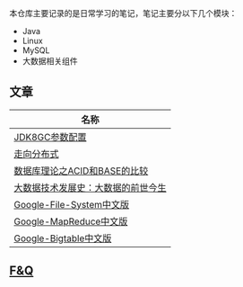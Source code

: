 本仓库主要记录的是日常学习的笔记，笔记主要分以下几个模块：

- Java
- Linux
- MySQL
- 大数据相关组件

## 文章

| 名称                                                                                 |
| ------------------------------------------------------------------------------------ |
| [JDK8GC参数配置](阅读资源/JDK8GC.md)                                                 |
| [走向分布式](阅读资源/走向分布式.md)                                                 |
| [数据库理论之ACID和BASE的比较](阅读资源/数据库理论之ACID和BASE的比较.md)             |
| [大数据技术发展史：大数据的前世今生](阅读资源/大数据技术发展史：大数据的前世今生.md) |
| [Google-File-System中文版](阅读资源/Google-File-System中文版_1.0.md)                 |
| [Google-MapReduce中文版](阅读资源/Google-MapReduce中文版_1.0.md)                     |
| [Google-Bigtable中文版](阅读资源/Google-Bigtable中文版_1.0.md)                       |

## [F&Q](其他/面试/题库.md)